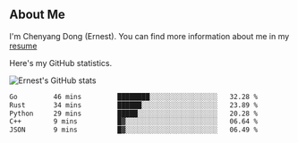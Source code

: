 ## About Me

I'm Chenyang Dong (Ernest). You can find more information about me in my [resume](https://github.com/ernestDong/resume)

Here's my GitHub statistics.

![Ernest's GitHub stats](https://github-readme-stats.vercel.app/api?username=ErnestDong&show_icons=true?count_private=true)

<!--START_SECTION:waka-->

```txt
Go         46 mins         ████████░░░░░░░░░░░░░░░░░   32.28 %
Rust       34 mins         ██████░░░░░░░░░░░░░░░░░░░   23.89 %
Python     29 mins         █████░░░░░░░░░░░░░░░░░░░░   20.28 %
C++        9 mins          █▓░░░░░░░░░░░░░░░░░░░░░░░   06.64 %
JSON       9 mins          █▓░░░░░░░░░░░░░░░░░░░░░░░   06.49 %
```

<!--END_SECTION:waka-->
